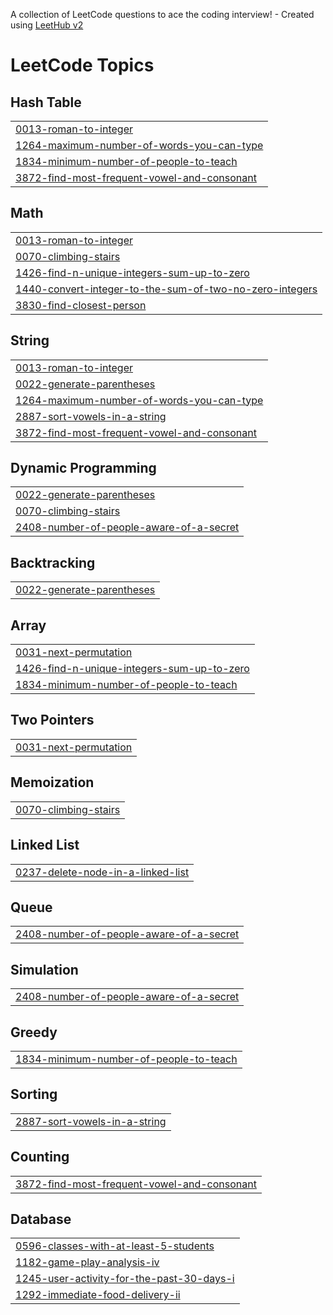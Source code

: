 A collection of LeetCode questions to ace the coding interview! - Created using [LeetHub v2](https://github.com/arunbhardwaj/LeetHub-2.0)
<!---LeetCode Topics Start-->
# LeetCode Topics
## Hash Table
|  |
| ------- |
| [0013-roman-to-integer](https://github.com/Keerthi05Yeggoni/Leetcode/tree/master/0013-roman-to-integer) |
| [1264-maximum-number-of-words-you-can-type](https://github.com/Keerthi05Yeggoni/Leetcode/tree/master/1264-maximum-number-of-words-you-can-type) |
| [1834-minimum-number-of-people-to-teach](https://github.com/Keerthi05Yeggoni/Leetcode/tree/master/1834-minimum-number-of-people-to-teach) |
| [3872-find-most-frequent-vowel-and-consonant](https://github.com/Keerthi05Yeggoni/Leetcode/tree/master/3872-find-most-frequent-vowel-and-consonant) |
## Math
|  |
| ------- |
| [0013-roman-to-integer](https://github.com/Keerthi05Yeggoni/Leetcode/tree/master/0013-roman-to-integer) |
| [0070-climbing-stairs](https://github.com/Keerthi05Yeggoni/Leetcode/tree/master/0070-climbing-stairs) |
| [1426-find-n-unique-integers-sum-up-to-zero](https://github.com/Keerthi05Yeggoni/Leetcode/tree/master/1426-find-n-unique-integers-sum-up-to-zero) |
| [1440-convert-integer-to-the-sum-of-two-no-zero-integers](https://github.com/Keerthi05Yeggoni/Leetcode/tree/master/1440-convert-integer-to-the-sum-of-two-no-zero-integers) |
| [3830-find-closest-person](https://github.com/Keerthi05Yeggoni/Leetcode/tree/master/3830-find-closest-person) |
## String
|  |
| ------- |
| [0013-roman-to-integer](https://github.com/Keerthi05Yeggoni/Leetcode/tree/master/0013-roman-to-integer) |
| [0022-generate-parentheses](https://github.com/Keerthi05Yeggoni/Leetcode/tree/master/0022-generate-parentheses) |
| [1264-maximum-number-of-words-you-can-type](https://github.com/Keerthi05Yeggoni/Leetcode/tree/master/1264-maximum-number-of-words-you-can-type) |
| [2887-sort-vowels-in-a-string](https://github.com/Keerthi05Yeggoni/Leetcode/tree/master/2887-sort-vowels-in-a-string) |
| [3872-find-most-frequent-vowel-and-consonant](https://github.com/Keerthi05Yeggoni/Leetcode/tree/master/3872-find-most-frequent-vowel-and-consonant) |
## Dynamic Programming
|  |
| ------- |
| [0022-generate-parentheses](https://github.com/Keerthi05Yeggoni/Leetcode/tree/master/0022-generate-parentheses) |
| [0070-climbing-stairs](https://github.com/Keerthi05Yeggoni/Leetcode/tree/master/0070-climbing-stairs) |
| [2408-number-of-people-aware-of-a-secret](https://github.com/Keerthi05Yeggoni/Leetcode/tree/master/2408-number-of-people-aware-of-a-secret) |
## Backtracking
|  |
| ------- |
| [0022-generate-parentheses](https://github.com/Keerthi05Yeggoni/Leetcode/tree/master/0022-generate-parentheses) |
## Array
|  |
| ------- |
| [0031-next-permutation](https://github.com/Keerthi05Yeggoni/Leetcode/tree/master/0031-next-permutation) |
| [1426-find-n-unique-integers-sum-up-to-zero](https://github.com/Keerthi05Yeggoni/Leetcode/tree/master/1426-find-n-unique-integers-sum-up-to-zero) |
| [1834-minimum-number-of-people-to-teach](https://github.com/Keerthi05Yeggoni/Leetcode/tree/master/1834-minimum-number-of-people-to-teach) |
## Two Pointers
|  |
| ------- |
| [0031-next-permutation](https://github.com/Keerthi05Yeggoni/Leetcode/tree/master/0031-next-permutation) |
## Memoization
|  |
| ------- |
| [0070-climbing-stairs](https://github.com/Keerthi05Yeggoni/Leetcode/tree/master/0070-climbing-stairs) |
## Linked List
|  |
| ------- |
| [0237-delete-node-in-a-linked-list](https://github.com/Keerthi05Yeggoni/Leetcode/tree/master/0237-delete-node-in-a-linked-list) |
## Queue
|  |
| ------- |
| [2408-number-of-people-aware-of-a-secret](https://github.com/Keerthi05Yeggoni/Leetcode/tree/master/2408-number-of-people-aware-of-a-secret) |
## Simulation
|  |
| ------- |
| [2408-number-of-people-aware-of-a-secret](https://github.com/Keerthi05Yeggoni/Leetcode/tree/master/2408-number-of-people-aware-of-a-secret) |
## Greedy
|  |
| ------- |
| [1834-minimum-number-of-people-to-teach](https://github.com/Keerthi05Yeggoni/Leetcode/tree/master/1834-minimum-number-of-people-to-teach) |
## Sorting
|  |
| ------- |
| [2887-sort-vowels-in-a-string](https://github.com/Keerthi05Yeggoni/Leetcode/tree/master/2887-sort-vowels-in-a-string) |
## Counting
|  |
| ------- |
| [3872-find-most-frequent-vowel-and-consonant](https://github.com/Keerthi05Yeggoni/Leetcode/tree/master/3872-find-most-frequent-vowel-and-consonant) |
## Database
|  |
| ------- |
| [0596-classes-with-at-least-5-students](https://github.com/Keerthi05Yeggoni/Leetcode/tree/master/0596-classes-with-at-least-5-students) |
| [1182-game-play-analysis-iv](https://github.com/Keerthi05Yeggoni/Leetcode/tree/master/1182-game-play-analysis-iv) |
| [1245-user-activity-for-the-past-30-days-i](https://github.com/Keerthi05Yeggoni/Leetcode/tree/master/1245-user-activity-for-the-past-30-days-i) |
| [1292-immediate-food-delivery-ii](https://github.com/Keerthi05Yeggoni/Leetcode/tree/master/1292-immediate-food-delivery-ii) |
<!---LeetCode Topics End-->